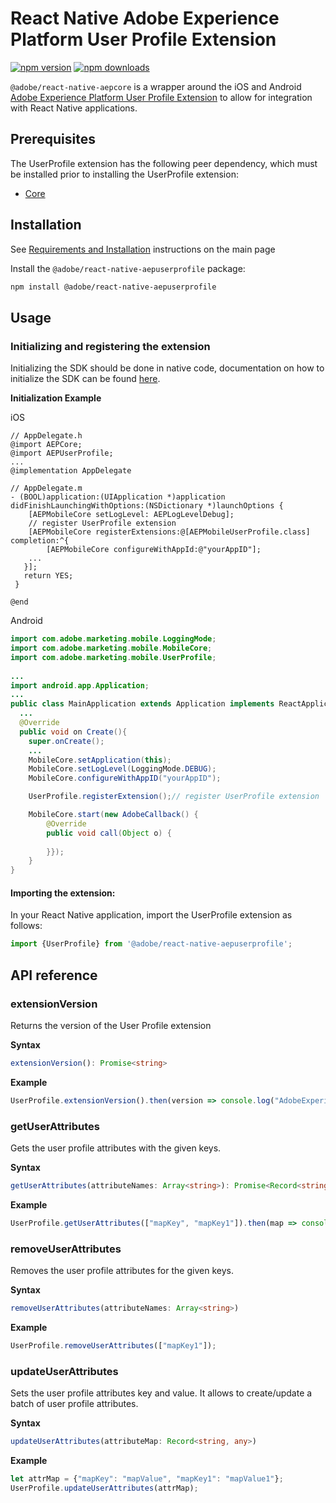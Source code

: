 
# React Native Adobe Experience Platform User Profile Extension

[![npm version](https://badge.fury.io/js/%40adobe%2Freact-native-aepuserprofile.svg)](https://www.npmjs.com/package/@adobe/react-native-aepuserprofile) 
[![npm downloads](https://img.shields.io/npm/dm/@adobe/react-native-aepuserprofile)](https://www.npmjs.com/package/@adobe/react-native-aepuserprofile)

`@adobe/react-native-aepcore` is a wrapper around the iOS and Android [Adobe Experience Platform User Profile Extension](https://aep-sdks.gitbook.io/docs/using-mobile-extensions/profile) to allow for integration with React Native applications.


## Prerequisites

The UserProfile extension has the following peer dependency, which must be installed prior to installing the UserProfile extension:
- [Core](../core/README.md)

## Installation

See [Requirements and Installation](https://github.com/adobe/aepsdk-react-native#requirements) instructions on the main page 

Install the `@adobe/react-native-aepuserprofile` package:

```bash
npm install @adobe/react-native-aepuserprofile
```

## Usage

### Initializing and registering the extension

Initializing the SDK should be done in native code, documentation on how to initialize the SDK can be found [here](https://github.com/adobe/aepsdk-react-native#initializing).

**Initialization Example**

iOS
```objc
// AppDelegate.h
@import AEPCore;
@import AEPUserProfile;
...
@implementation AppDelegate

// AppDelegate.m
- (BOOL)application:(UIApplication *)application didFinishLaunchingWithOptions:(NSDictionary *)launchOptions {
    [AEPMobileCore setLogLevel: AEPLogLevelDebug];
    // register UserProfile extension
    [AEPMobileCore registerExtensions:@[AEPMobileUserProfile.class] completion:^{
        [AEPMobileCore configureWithAppId:@"yourAppID"];  
    ...   
   }]; 
   return YES;   
 } 

@end
```

Android
```java
import com.adobe.marketing.mobile.LoggingMode;
import com.adobe.marketing.mobile.MobileCore;
import com.adobe.marketing.mobile.UserProfile;
  
...
import android.app.Application;
...
public class MainApplication extends Application implements ReactApplication {
  ...
  @Override
  public void on Create(){
    super.onCreate();
    ...
    MobileCore.setApplication(this);
    MobileCore.setLogLevel(LoggingMode.DEBUG);
    MobileCore.configureWithAppID("yourAppID");

    UserProfile.registerExtension();// register UserProfile extension

    MobileCore.start(new AdobeCallback() {
        @Override
        public void call(Object o) {
        
        }});
    }
}     
```

#### Importing the extension:

In your React Native application, import the UserProfile extension as follows:

```typescript
import {UserProfile} from '@adobe/react-native-aepuserprofile';
```

## API reference

### extensionVersion

Returns the version of the User Profile extension

**Syntax**

```typescript
extensionVersion(): Promise<string>
```

**Example**

```typescript
UserProfile.extensionVersion().then(version => console.log("AdobeExperienceSDK: UserProfile version: " + version));
```

### getUserAttributes

Gets the user profile attributes with the given keys.

**Syntax**

```typescript
getUserAttributes(attributeNames: Array<string>): Promise<Record<string, any>>
```

**Example**

```typescript
UserProfile.getUserAttributes(["mapKey", "mapKey1"]).then(map => console.log("AdobeExperienceSDK: UserProfile getUserAttributes: " + map));
```

### removeUserAttributes

Removes the user profile attributes for the given keys.

**Syntax**

```typescript
removeUserAttributes(attributeNames: Array<string>)
```

**Example**

```typescript
UserProfile.removeUserAttributes(["mapKey1"]);
```

### updateUserAttributes

Sets the user profile attributes key and value.
It allows to create/update a batch of user profile attributes.

**Syntax**

```typescript
updateUserAttributes(attributeMap: Record<string, any>)
```

**Example**

```typescript
let attrMap = {"mapKey": "mapValue", "mapKey1": "mapValue1"};
UserProfile.updateUserAttributes(attrMap);
```
